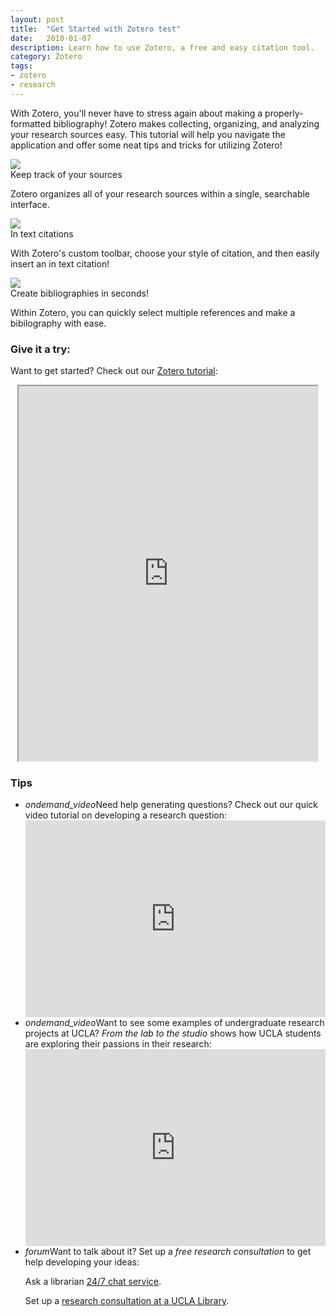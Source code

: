 ```yaml
---
layout: post
title:  "Get Started with Zotero test"
date:   2010-01-07
description: Learn how to use Zotero, a free and easy citation tool. 
category: Zotero
tags:
- zotero
- research 
---
```


<p class="intro">With Zotero, you'll never have to stress again about making a properly-formatted bibliography! Zotero makes collecting, organizing, and analyzing your research sources easy. This tutorial will help you navigate the application and offer some neat tips and tricks for utilizing Zotero!</p>

<!-- Maybe here in the "diagram" space we can put 3 cool things you can do with Zotero with just text and images? -->

  <div class="row">
    <div class="col s12 m4">
      <div class="card">
        <div class="card-image">
          <img src="http://lorempixel.com/400/300/nature/1">
        </div>
        <div class="card-content">
        <span class="card-title">Keep track of your sources</span>
        <p>Zotero organizes all of your research sources within a single, searchable interface.</p>
        </div>
      </div>
    </div>
    <div class="col s12 m4">
      <div class="card">
        <div class="card-image">
          <img src="http://lorempixel.com/400/300/nature/2">
        </div>
        <div class="card-content">
          <span class="card-title">In text citations</span>
          <p>With Zotero's custom toolbar, choose your style of citation, and then easily insert an in text citation!</p>
        </div>
      </div>
    </div>
    <div class="col s12 m4">
      <div class="card">
        <div class="card-image">
          <img src="http://lorempixel.com/400/300/nature/3">
        </div>
        <div class="card-content">
          <span class="card-title">Create bibliographies in seconds!</span>
          <p>Within Zotero, you can quickly select multiple references and make a bibilography with ease.</p>
        </div>
      </div>
    </div>
  </div>
            
### Give it a try:

<p class="flow-text">Want to get started? Check out our <a href="http://uclalibrary.github.io/slides/tutorial-zotero-intro.html#/" target="_blank">Zotero tutorial</a>:</p>

<center>
  <iframe class="embedbox" src="https://uclalibrary.github.io/slides/tutorial-zotero-intro.html" width="95%" height="600px"></iframe>
</center>

### Tips
<!--- wondering what we should do for this? Maybe point to other resources? e.g., the Zotero research guide: http://guides.library.ucla.edu/zotero -->

<ul class="collapsible" data-collapsible="expandable">
    <li>
      <div class="collapsible-header"><i class="material-icons">ondemand_video</i>Need help generating questions? Check out our quick video tutorial on developing a research question:</div>
      <div class="collapsible-body"><iframe width="100%" height="315" src="https://www.youtube.com/embed/jj-F6YVtsxI?list=PLV8eqWoGXke5D5bmwscUhow1RJKWZmMRZ" frameborder="0" allowfullscreen></iframe></div>
    </li>
    <li>
      <div class="collapsible-header"><i class="material-icons">ondemand_video</i>Want to see some examples of undergraduate research projects at UCLA? <em>From the lab to the studio</em> shows how UCLA students are exploring their passions in their research:</div>
      <div class="collapsible-body"><iframe width="100%" height="315" src="https://www.youtube.com/embed/ZEoosFwqi-Q?list=PLV8eqWoGXke5D5bmwscUhow1RJKWZmMRZ" frameborder="0" allowfullscreen></iframe></div>
    </li>
    <li>
      <div class="collapsible-header"><i class="material-icons">forum</i>Want to talk about it? Set up a <em>free research consultation</em> to get help developing your ideas:</div>
      <div class="collapsible-body">
        <p>Ask a librarian <a href="http://library.ucla.edu/questions" target="_blank">24/7 chat service</a>.</p>
          <p>Set up a <a href="http://library.ucla.edu/questions" target="_blank">research consultation at a UCLA Library</a>.</p>
      </div>
    </li>
  </ul>
